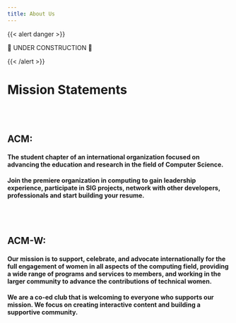 ```yaml
---
title: About Us
---
```

<!-- ================================================== -->
<!-- Remove this section once the once the page is done -->
<!-- ================================================== -->
{{< alert danger >}}

:construction: UNDER CONSTRUCTION :construction:

{{< /alert >}}
<!-- ================================================== -->

<html>
<main id="home">
    <div class="row" id="mission-statement">
      <div id="mission-banner" class="text-center">
        <h1>
          Mission Statements
        </h1>
      </div>
      <br>
      <br>
      <div id="mission-text" class="text-left">
        <h2>
          ACM:
        </h2>
        <h4>
          The student chapter of an international organization focused on advancing the education and research in the field of Computer Science.
        </h4>
        <h4>
          Join the premiere organization in computing to gain leadership experience, participate in SIG projects, network with other developers, professionals and start building your resume.
        </h4>
        <br>
        <br>
        <h2>
            ACM-W:
        </h2>
        <h4>
          Our mission is to support, celebrate, and advocate internationally for the full engagement of women in all aspects of the computing field, providing a wide range of programs and services to members, and working in the larger community to advance the contributions of technical women. 
        </h4>
        <h4>
          We are a co-ed club that is welcoming to everyone who supports our mission. We focus on creating interactive content and building a supportive community.
        </h4>
    </div>
    <br>
    <br>
  </div>
</main>
</html>

